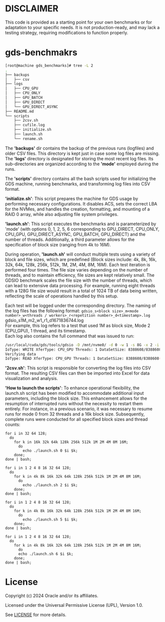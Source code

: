 # DISCLAIMER

This code is provided as a starting point for your own benchmarks or for adaptation to your specific needs. It is not production-ready, and may lack a testing strategy, requiring modifications to function properly.

# gds-benchmakrs

```bash
[root@machine gds_benchmarks]# tree -L 2
.
├── backups
│   ├── csv
├── logs
│   ├── CPU_GPU
│   ├── CPU_ONLY
│   ├── GPU_BATCH
│   ├── GPU_DIRECT
│   └── GPU_DIRECT_ASYNC
├── README.md
└── scripts
    ├── 2csv.sh
    ├── cufile.log
    ├── initialize.sh
    ├── launch.sh
    └── rename.sh
```

The **'backups'** dir contains the backup of the previous runs (logfiles) and older CSV files. This directory is kept just in case some log files are missing.  
The **'logs'** directory is designated for storing the most recent log files. Its sub-directories are organized according to the **'mode'** employed during the runs.

The **'scripts'** directory contains all the bash scripts used for initializing the GDS machine, running benchmarks, and transforming log files into CSV format.

**'initialize.sh'**: This script prepares the machine for GDS usage by performing necessary configurations. It disables ACS, sets the correct LBA for the NVMes, and handles the creation, formatting, and mounting of a RAID 0 array, while also adjusting file system privileges.

**'launch.sh'**: This script executes the benchmarks and is parameterized by 'mode' (with options 0, 1, 2, 5, 6 corresponding to GPU_DIRECT, CPU_ONLY, CPU_GPU, GPU_DIRECT_ASYNC, GPU_BATCH, GPU_DIRECT) and the number of threads. Additionally, a third parameter allows for the specification of block size (ranging from 4k to 16M).

During operation, **'launch.sh'** will conduct multiple tests using a variety of block and file sizes, which are predefined (Block sizes include: 4k, 8k, 16k, 32k, 64k, 128k, 256k, 512k, 1M, 2M, 4M, 8M, 16M). Each test iteration is performed four times. The file size varies depending on the number of threads, and to maintain efficiency, file sizes are kept relatively small. The GDSIO benchmark scales the file size with the number of threads, which can lead to extensive data processing. For example, running eight threads with a 128G file size would result in a total of 1024 TB of data being written, reflecting the scale of operations handled by this setup.

Each test will be logged under the corresponding directory. The naming of the log files has the following format: ``gdsio_s<block size>_m<mode number>_w<threads / workers>_r<repetition number>_d<timestamp>.log``  
gdsio_s1M_m2_w1_r1_d1671836744.log  
For example, this log refers to a test that used 1M as block size, Mode 2 (CPU_GPU), 1 thread, and its timestamp.  
Each log also contains the full command that was issued to run:  

```bash
/usr/local/cuda/gds/tools/gdsio -D /mnt/nvme0/ -d 0 -w 1 -s 8G -x 2 -i 1M -I 1 -V >> /home/ubuntu/gds_benchmarks/scripts/../logs/CPU_GPU//gdsio_s1M_m2_w1_r1_d1671836744.log  
IoType: WRITE XferType: CPU_GPU Threads: 1 DataSetSize: 8388608/8388608(KiB) IOSize: 1024(KiB) Throughput: 4.179353 GiB/sec, Avg_Latency: 233.618286 usecs ops: 8192 total_time 1.914172 secs  
Verifying data  
IoType: READ XferType: CPU_GPU Threads: 1 DataSetSize: 8388608/8388608(KiB) IOSize: 1024(KiB) Throughput: 2.681619 GiB/sec, Avg_Latency: 364.043213 usecs ops: 8192 total_time 2.983272 secs  
```

**'2csv.sh'**: This script is responsible for converting the log files into CSV format. The resulting CSV files can then be imported into Excel for data visualization and analysis.

**'How to launch the scripts'**: To enhance operational flexibility, the launch.sh script has been modified to accommodate additional input parameters, including the block size. This enhancement allows for the resumption of interrupted runs without the necessity to restart them entirely. For instance, in a previous scenario, it was necessary to resume runs for mode 0 from 32 threads and a 16k block size. Subsequently, complete runs were conducted for all specified block sizes and thread counts:
```
for i in 32 64 128; 
  do 
    for k in 16k 32k 64k 128k 256k 512k 1M 2M 4M 8M 16M; 
      do 
        echo ./launch.sh 0 $i $k; 
    done; 
done | bash; 

for i in 1 2 4 8 16 32 64 128; 
  do 
    for k in 4k 8k 16k 32k 64k 128k 256k 512k 1M 2M 4M 8M 16M; 
      do 
        echo ./launch.sh 2 $i $k; 
    done; 
done | bash; 

for i in 1 2 4 8 16 32 64 128; 
  do 
    for k in 4k 8k 16k 32k 64k 128k 256k 512k 1M 2M 4M 8M 16M; 
      do 
        echo ./launch.sh 5 $i $k; 
    done; 
done | bash; 

for i in 1 2 4 8 16 32 64 128; 
  do 
    for k in 4k 8k 16k 32k 64k 128k 256k 512k 1M 2M 4M 8M 16M; 
      do 
      echo ./launch.sh 6 $i $k; 
    done; 
done | bash;
```

# License
 
Copyright (c) 2024 Oracle and/or its affiliates.
 
Licensed under the Universal Permissive License (UPL), Version 1.0.
 
See [LICENSE](https://github.com/oracle-devrel/technology-engineering/blob/main/LICENSE) for more details.
